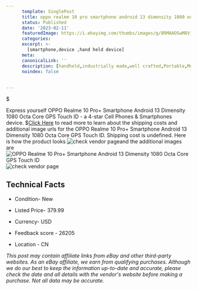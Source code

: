```yaml
---
      template: SinglePost
      title: oppo realme 10 pro smartphone android 13 dimensity 1080 octa core gps touch id
      status: Published
      date: '2023-02-11'
      featuredImage: https://i.ebayimg.com/thumbs/images/g/8RMAAOSwM8VjfhYv/s-l225.jpg
      categories: 
      excerpt: >-
        [smartphone,device ,hand held device]
      meta:
      canonicalLink: ''
      description: [handheld,industrially made,well crafted,Portable,Mobile,Compact,Convenient,Lightweight,Maneuverable,Man-portable,Miniature,Carriable,Hand-held,Light,Holdable,Transportable,Mobile device,Pocket-sized,On-the-go,Wireless,Cordless,Compact size,Convenient size, smartphone,device ,hand held device]
      noindex: false
      
        
---
```

$

Express yourself OPPO Realme 10 Pro+ Smartphone Android 13 Dimensity 1080 Octa Core GPS Touch ID - a 4-star Cell Phones & Smartphones device.
$[Click Here](https://www.ebay.com/itm/204161974325?hash=item2f89008035%3Ag%3A8RMAAOSwM8VjfhYv&mkevt=1&mkcid=1&mkrid=711-53200-19255-0&campid=%253CePNCampaignId%253E&customid=%253CreferenceId%253E&toolid=10049) to read more to learn about the shipping costs and additional image urls for the OPPO Realme 10 Pro+ Smartphone Android 13 Dimensity 1080 Octa Core GPS Touch ID. Shipping cost is undefined. Here is how the product looks ![check vendor page](https://i.ebayimg.com/thumbs/images/g/8RMAAOSwM8VjfhYv/s-l225.jpg)and the additional images are![OPPO Realme 10 Pro+ Smartphone Android 13 Dimensity 1080 Octa Core GPS Touch ID](https://i.ebayimg.com/images/g/8RMAAOSwM8VjfhYv/s-l960.jpg)![check vendor page](https://origin-galleryplus.ebayimg.com/ws/web/204161974325_2_0_1/225x225.jpg,https://origin-galleryplus.ebayimg.com/ws/web/204161974325_3_0_1/225x225.jpg,https://origin-galleryplus.ebayimg.com/ws/web/204161974325_4_0_1/225x225.jpg,https://origin-galleryplus.ebayimg.com/ws/web/204161974325_5_0_1/225x225.jpg,https://origin-galleryplus.ebayimg.com/ws/web/204161974325_6_0_1/225x225.jpg)



 ## Technical Facts 



     
      

 - Condition- New 


      

 - Listed Price- 379.99 


      

 - Currency- USD 


      

 - Feedback score - 26205 


      

 - Location - CN 


      
      

 *_This post may contain affiliate links from eBay and other third-party websites. As an eBay affiliate, we earn from qualifying purchases. Although we do our best to keep the information up-to-date and accurate, please check the date and all details with the vendor's website before making a purchase. Not all data may be accurate._*






